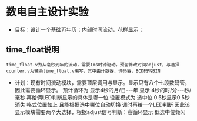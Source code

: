 # 数电自主设计实验

* 目标：设计一个基础万年历；内部时间流动，花样显示；

## time_float说明
    time_float.v为从毫秒到年的流动，需要1ms时钟驱动，预留修改时间adjust，与选择
    counter.v为辅助time_float.v编写，其中由计数器，译码器，BCD码转BIN

* 计划：现有时间流动模块，需要顶层调用与显示。显示只有八个七段数码管，因此需要循环显示。
预计循环为 显示4秒的月/日---年
          显示 4秒的时/分---秒/毫秒
          再给俩LED判断显示的具体是哪一位
设置模式为 选中位 0.5秒显示0.5秒消失
          格式位置如上
          且能根据选中哪位自动切换
          调时再给一个LED判断
因此该显示模块需要两个大选择，根据adjust信号判断：高循环显示 低选中位频闪